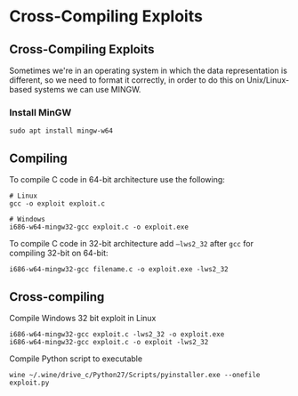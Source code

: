 # Cross-Compiling Exploits

## Cross-Compiling Exploits

Sometimes we're in an operating system in which the data representation is different, so we need to format it correctly, in order to do this on Unix/Linux-based systems we can use MINGW.

### Install MinGW

```text
sudo apt install mingw-w64
```

## Compiling <a id="compiling"></a>

To compile C code in 64-bit architecture use the following:

```text
# Linux
gcc -o exploit exploit.c

# Windows
i686-w64-mingw32-gcc exploit.c -o exploit.exe
```

To compile C code in 32-bit architecture add `–lws2_32` after `gcc` for compiling 32-bit on 64-bit:

```text
i686-w64-mingw32-gcc filename.c -o exploit.exe -lws2_32
```

## Cross-compiling <a id="cross-compiling"></a>

Compile Windows 32 bit exploit in Linux

```text
i686-w64-mingw32-gcc exploit.c -lws2_32 -o exploit.exe
i686-w64-mingw32-gcc exploit.c -o exploit -lws2_32
```

Compile Python script to executable

```text
wine ~/.wine/drive_c/Python27/Scripts/pyinstaller.exe --onefile exploit.py
```

